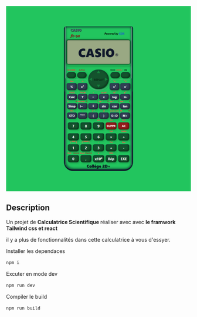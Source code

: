 <div style="margin:0 auto">
<img  src='./public/logo512.png'>
</div>

## Description

Un projet de <strong>Calculatrice Scientifique </strong>réaliser avec avec <strong>le framwork Tailwind css et react</strong>

il y a plus de fonctionnalités dans cette calculatrice à vous d'essyer.

Installer les dependaces

```bash
npm i

```

Excuter en mode dev

```bash
npm run dev

```

Compiler le build

```bash
npm run build

```
